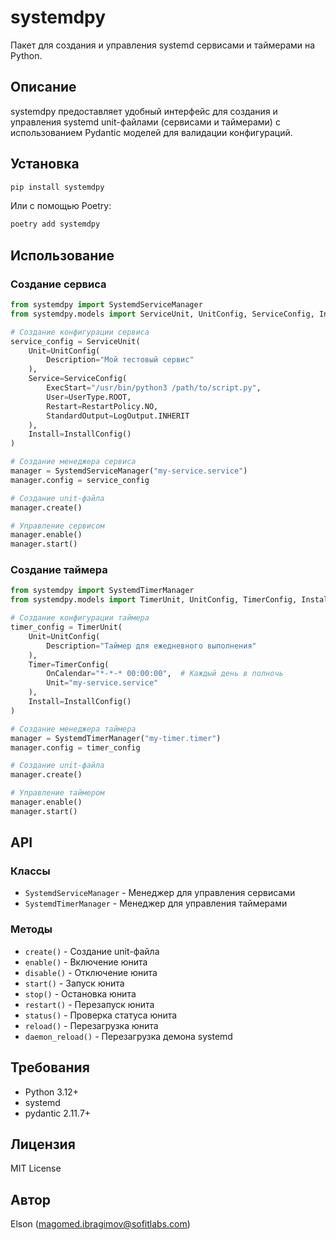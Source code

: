 # systemdpy

Пакет для создания и управления systemd сервисами и таймерами на Python.

## Описание

systemdpy предоставляет удобный интерфейс для создания и управления systemd unit-файлами (сервисами и таймерами) с использованием Pydantic моделей для валидации конфигураций.

## Установка

```bash
pip install systemdpy
```

Или с помощью Poetry:

```bash
poetry add systemdpy
```

## Использование

### Создание сервиса

```python
from systemdpy import SystemdServiceManager
from systemdpy.models import ServiceUnit, UnitConfig, ServiceConfig, InstallConfig, UserType, RestartPolicy, StandardOutput

# Создание конфигурации сервиса
service_config = ServiceUnit(
    Unit=UnitConfig(
        Description="Мой тестовый сервис"
    ),
    Service=ServiceConfig(
        ExecStart="/usr/bin/python3 /path/to/script.py",
        User=UserType.ROOT,
        Restart=RestartPolicy.NO,
        StandardOutput=LogOutput.INHERIT
    ),
    Install=InstallConfig()
)

# Создание менеджера сервиса
manager = SystemdServiceManager("my-service.service")
manager.config = service_config

# Создание unit-файла
manager.create()

# Управление сервисом
manager.enable()
manager.start()
```

### Создание таймера

```python
from systemdpy import SystemdTimerManager
from systemdpy.models import TimerUnit, UnitConfig, TimerConfig, InstallConfig

# Создание конфигурации таймера
timer_config = TimerUnit(
    Unit=UnitConfig(
        Description="Таймер для ежедневного выполнения"
    ),
    Timer=TimerConfig(
        OnCalendar="*-*-* 00:00:00",  # Каждый день в полночь
        Unit="my-service.service"
    ),
    Install=InstallConfig()
)

# Создание менеджера таймера
manager = SystemdTimerManager("my-timer.timer")
manager.config = timer_config

# Создание unit-файла
manager.create()

# Управление таймером
manager.enable()
manager.start()
```

## API

### Классы

- `SystemdServiceManager` - Менеджер для управления сервисами
- `SystemdTimerManager` - Менеджер для управления таймерами

### Методы

- `create()` - Создание unit-файла
- `enable()` - Включение юнита
- `disable()` - Отключение юнита
- `start()` - Запуск юнита
- `stop()` - Остановка юнита
- `restart()` - Перезапуск юнита
- `status()` - Проверка статуса юнита
- `reload()` - Перезагрузка юнита
- `daemon_reload()` - Перезагрузка демона systemd

## Требования

- Python 3.12+
- systemd
- pydantic 2.11.7+

## Лицензия

MIT License

## Автор

Elson (magomed.ibragimov@sofitlabs.com)
